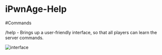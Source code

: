 # iPwnAge-Help
#Commands

/help - 
  Brings up a user-friendly interface, so that all players can learn the server commands.
  
  ![interface](http://i.imgur.com/mN1j80x.png)
